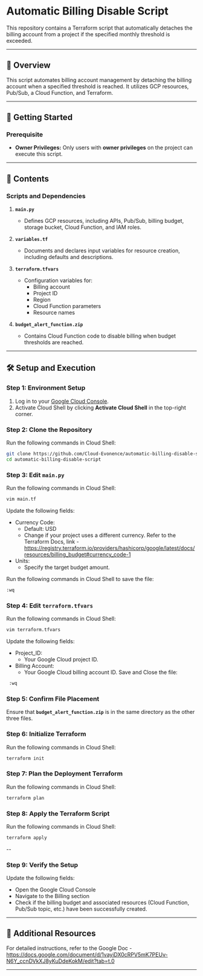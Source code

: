 # Automatic Billing Disable Script

This repository contains a Terraform script that automatically detaches the billing account from a project if the specified monthly threshold is exceeded.

---

## 📝 Overview

This script automates billing account management by detaching the billing account when a specified threshold is reached. It utilizes GCP resources, Pub/Sub, a Cloud Function, and Terraform.

---

## 🚀 Getting Started

### **Prerequisite**
- **Owner Privileges:** Only users with **owner privileges** on the project can execute this script.

---

## 📂 Contents

### **Scripts and Dependencies**
1. **`main.py`**  
   - Defines GCP resources, including APIs, Pub/Sub, billing budget, storage bucket, Cloud Function, and IAM roles.
   
2. **`variables.tf`**  
   - Documents and declares input variables for resource creation, including defaults and descriptions.
   
3. **`terraform.tfvars`**  
   - Configuration variables for:
     - Billing account
     - Project ID
     - Region
     - Cloud Function parameters
     - Resource names
   
4. **`budget_alert_function.zip`**  
   - Contains Cloud Function code to disable billing when budget thresholds are reached.

---

## 🛠️ Setup and Execution

### Step 1: Environment Setup
1. Log in to your [Google Cloud Console](https://console.cloud.google.com/).
2. Activate Cloud Shell by clicking **Activate Cloud Shell** in the top-right corner.

### Step 2: Clone the Repository
Run the following commands in Cloud Shell:  
```bash
git clone https://github.com/Cloud-Evonence/automatic-billing-disable-script.git
cd automatic-billing-disable-script
```
### Step 3: Edit **`main.py`** 
Run the following commands in Cloud Shell:
```bash
vim main.tf
```
Update the following fields:
 - Currency Code:
     - Default: USD
     - Change if your project uses a different currency. Refer to the Terraform Docs, link - https://registry.terraform.io/providers/hashicorp/google/latest/docs/resources/billing_budget#currency_code-1
 - Units:
     - Specify the target budget amount.

Run the following commands in Cloud Shell to save the file:
 ```bash
 :wq
 ```
### Step 4: Edit **`terraform.tfvars`**
Run the following commands in Cloud Shell:
```bash
vim terraform.tfvars
```
Update the following fields:
  - Project_ID:
     - Your Google Cloud project ID.
  - Billing Account:
     - Your Google Cloud billing account ID.
Save and Close the file:
```bash
 :wq
```

### Step 5: Confirm File Placement 
Ensure that **`budget_alert_function.zip`**  is in the same directory as the other three files.

### Step 6: Initialize Terraform
Run the following commands in Cloud Shell:
```bash
terraform init
```

### Step 7: Plan the Deployment Terraform
Run the following commands in Cloud Shell:
```bash
terraform plan
```

### Step 8: Apply the Terraform Script
Run the following commands in Cloud Shell:
```bash
terraform apply
```

--

### Step 9: Verify the Setup
Update the following fields:
  - Open the Google Cloud Console 
  - Navigate to the Billing section
  - Check if the billing budget and associated resources (Cloud Function, Pub/Sub topic, etc.) have been successfully created.

---

## 📖 Additional Resources
For detailed instructions, refer to the Google Doc - https://docs.google.com/document/d/1vayiDX0cRPV5mK7PEUv-N6Y_ccnDVkXJ8yKuDdeKokM/edit?tab=t.0

---
